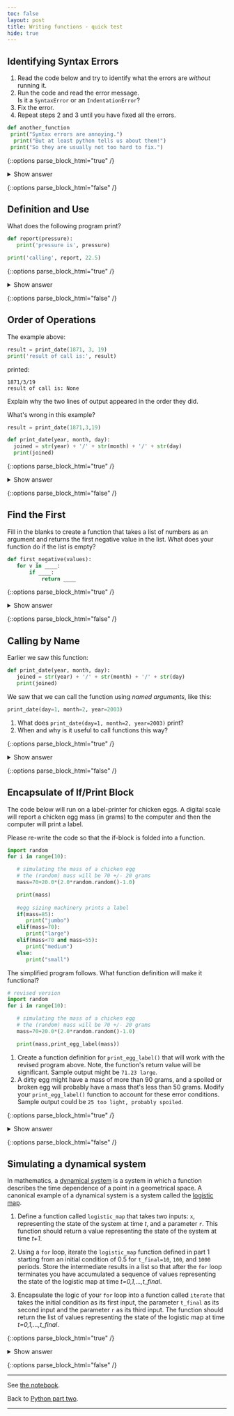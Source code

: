 ```yaml
---
toc: false
layout: post
title: Writing functions - quick test
hide: true
---
```


## Identifying Syntax Errors

1. Read the code below and try to identify what the errors are
  *without* running it.  
2. Run the code and read the error message.  
  Is it a `SyntaxError` or an `IndentationError`?  
3. Fix the error.  
4. Repeat steps 2 and 3 until you have fixed all the errors.  


~~~python
def another_function
 print("Syntax errors are annoying.")
  print("But at least python tells us about them!")
 print("So they are usually not too hard to fix.")
~~~

{::options parse_block_html="true" /}
<details>
  <summary markdown="span">Show answer</summary>

~~~python
def another_function():
  print("Syntax errors are annoying.")
  print("But at least Python tells us about them!")
  print("So they are usually not too hard to fix.")
~~~

</details>

{::options parse_block_html="false" /}

## Definition and Use

What does the following program print?

~~~python
def report(pressure):
   print('pressure is', pressure)

print('calling', report, 22.5)
~~~

{::options parse_block_html="true" /}
<details>
  <summary markdown="span">Show answer</summary>

~~~output
calling <function report at 0x7fd128ff1bf8 22.5
~~~ 

A function call always needs parenthesis, otherwise you get memory address of the function object. So, if we wanted to call the function named report, and give it the value 22.5 to report on, we could have our function call as follows

~~~python
print("calling")
report(22.5)
~~~

</details>

{::options parse_block_html="false" /}


## Order of Operations

The example above:

~~~python
result = print_date(1871, 3, 19)
print('result of call is:', result)
~~~

printed:

~~~output
1871/3/19
result of call is: None
~~~

Explain why the two lines of output appeared in the order they did.

What's wrong in this example?

~~~python
result = print_date(1871,3,19)

def print_date(year, month, day):
  joined = str(year) + '/' + str(month) + '/' + str(day)
  print(joined)
~~~

{::options parse_block_html="true" /}
<details>
  <summary markdown="span">Show answer</summary>

1. The first line of output (`1871/3/19`) is from the print function inside `print_date()`, while the second line
is from the print function below the function call. All of the code inside `print_date()` is executed first, and
the program then "leaves" the function and executes the rest of the code.   
2. The problem with the example is that the function is defined *after* the call to the function is made. Python
therefore doesn't understand the function call.

</details>

{::options parse_block_html="false" /}

## Find the First

Fill in the blanks to create a function that takes a list of numbers as an argument
and returns the first negative value in the list.
What does your function do if the list is empty?

~~~python
def first_negative(values):
   for v in ____:
       if ____:
           return ____
~~~

{::options parse_block_html="true" /}
<details>
  <summary markdown="span">Show answer</summary>

~~~python
def first_negative(values):
    for v in values:
        if v<0:
            return v
~~~

If an empty list is passed to this function, it returns `None`:

~~~python
my_list = []
print(first_negative(my_list)
~~~

~~~output
None
~~~

</details>

{::options parse_block_html="false" /}

## Calling by Name

Earlier we saw this function:

~~~python
def print_date(year, month, day):
   joined = str(year) + '/' + str(month) + '/' + str(day)
   print(joined)
~~~
We saw that we can call the function using *named arguments*, like this:
~~~python
print_date(day=1, month=2, year=2003)
~~~

1.  What does `print_date(day=1, month=2, year=2003)` print?
2.  When and why is it useful to call functions this way?


{::options parse_block_html="true" /}
<details>
  <summary markdown="span">Show answer</summary>

1. `2003/2/1`
2. Using named arguments can make code more readable since one can see from the function call what name the different arguments 
have inside the function. It can also reduce the chances of passing arguments in the wrong order, since by using named arguments 
the order doesn't matter.

</details>

{::options parse_block_html="false" /}

## Encapsulate of If/Print Block

The code below will run on a label-printer for chicken eggs.  A digital scale will report a chicken egg mass (in grams) to the computer and then the computer will print a label.  

Please re-write the code so that the if-block is folded into a function.

~~~python
import random
for i in range(10):

   # simulating the mass of a chicken egg
   # the (random) mass will be 70 +/- 20 grams
   mass=70+20.0*(2.0*random.random()-1.0)

   print(mass)
  
   #egg sizing machinery prints a label
   if(mass=85):
      print("jumbo")
   elif(mass=70):
      print("large")
   elif(mass<70 and mass=55):
      print("medium")
   else:
      print("small")
~~~

The simplified program follows.  What function definition will make it functional?

~~~python
# revised version
import random
for i in range(10):

   # simulating the mass of a chicken egg
   # the (random) mass will be 70 +/- 20 grams
   mass=70+20.0*(2.0*random.random()-1.0)

   print(mass,print_egg_label(mass))    

~~~

1. Create a function definition for `print_egg_label()` that will work with the revised program above.  Note, the function's return value will be significant. Sample output might be `71.23 large`.
2.  A dirty egg might have a mass of more than 90 grams, and a spoiled or broken egg will probably have a mass that's less than 50 grams.  Modify your `print_egg_label()` function to account for these error conditions. Sample output could be `25 too light, probably spoiled`.


{::options parse_block_html="true" /}
<details>
  <summary markdown="span">Show answer</summary>

~~~python
def print_egg_label(mass):
    #egg sizing machinery prints a label
    if(mass=90):
        return("warning: egg might be dirty")
    elif(mass=85):
        return("jumbo")
    elif(mass=70):
        return("large")
    elif(mass<70 and mass=55):
        return("medium")
    elif(mass<50):
        return("too light, probably spoiled")
    else:
        return("small")
~~~

</details>

{::options parse_block_html="false" /}


## Simulating a dynamical system

In mathematics, a [dynamical system](https://en.wikipedia.org/wiki/Dynamical_system) is a system in which a function describes the time dependence of a point in a geometrical space.  A canonical example of a dynamical system is a system called the [logistic map](https://en.wikipedia.org/wiki/Logistic_map).


1. Define a function called `logistic_map` that takes two inputs: `x`, representing the state of the system at time _t_, and a parameter `r`. This function should return a value representing the state of the system at time _t+1_.

2. Using a `for` loop, iterate the `logistic_map` function defined in part 1 starting from an initial condition of 0.5 for `t_final=10`, `100`, and `1000` periods. Store the intermediate results in a list so that after the `for` loop terminates you have accumulated a sequence of values representing the state of the logistic map at time _t=0,1,...,t_final_.

3. Encapsulate the logic of your `for` loop into a function called `iterate` that takes the initial condition as its first input, the parameter `t_final` as its second input and the parameter `r` as its third input. The function should return the list of values representing the state of the logistic map at time _t=0,1,...,t_final_.


{::options parse_block_html="true" /}
<details>
  <summary markdown="span">Show answer</summary>

1.

~~~python
def logistic_map(x, r):
    return r * x * (1 - x)
~~~


2.

~~~python
initial_condition = 0.5
t_final = 10
r = 1.0
trajectory = [initial_condition]
for t in range(1, t_final):
    trajectory[t] = logistic_map(trajectory[t-1], r)
~~~


3.

~~~python
def iterate(initial_condition, t_final, r):
    trajectory = [initial_condition]
    for t in range(1, t_final):
        trajectory[t] = logistic_map(trajectory[t-1], r)
    return trajectorys
~~~

</details>

{::options parse_block_html="false" /}

---

See [the notebook](https://nu-cem.github.io/CompPhys/2021/08/02/Writing-Functions.html).

Back to [Python part two](https://nu-cem.github.io/CompPhys/2021/08/02/Python_basics_two.html).

---